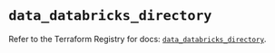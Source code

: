 # `data_databricks_directory`

Refer to the Terraform Registry for docs: [`data_databricks_directory`](https://registry.terraform.io/providers/databricks/databricks/1.50.0/docs/data-sources/directory).
